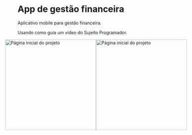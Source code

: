 <h1>App de gestão financeira</h1>
<p>Aplicativo mobile para gestão financeira.</p>
<p>Usando como guia um vídeo do Sujeito Programador.</p>
<div style='display: flex; flex-direction: row; alignItems: center; justify-content: center'>
<img src='https://iili.io/XCezsn.png' alt=' Página inicial do projeto' width='292'>
<img src='https://iili.io/XCexWX.png' alt=' Página inicial do projeto' width='292'>
</div>

